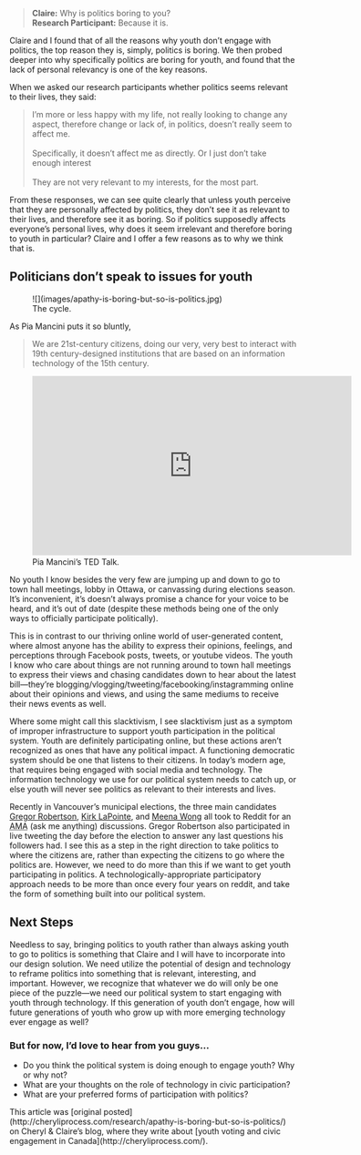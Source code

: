 > __Claire:__ Why is politics boring to you?<br/>
__Research Participant:__ Because it is.

Claire and I found that of all the reasons why youth don’t engage with politics, the top reason they is, simply, politics is boring. We then probed deeper into why specifically politics are boring for youth, and found that the lack of personal relevancy is one of the key reasons.

When we asked our research participants whether politics seems relevant to their lives, they said:

> I’m more or less happy with my life, not really looking to change any aspect, therefore change or lack of, in politics, doesn’t really seem to affect me.<br/><br/>
> Specifically, it doesn’t affect me as directly. Or I just don’t take enough interest<br/><br/>
> They are not very relevant to my interests, for the most part.

From these responses, we can see quite clearly that unless youth perceive that they are personally affected by politics, they don’t see it as relevant to their lives, and therefore see it as boring. So if politics supposedly affects everyone’s personal lives, why does it seem irrelevant and therefore boring to youth in particular? Claire and I offer a few reasons as to why we think that is.

## Politicians don’t speak to issues for youth

<figure class="figure--aside figure--border">
![](images/apathy-is-boring-but-so-is-politics.jpg)
<figcaption>
The cycle.
</figcaption>
</figure>

As Pia Mancini puts it so bluntly,

> We are 21st-century citizens, doing our very, very best to interact with 19th century-designed institutions that are based on an information technology of the 15th century.

<figure class="figure--breakout">
<div class="embed-container">
  <iframe async defer src="https://embed-ssl.ted.com/talks/pia_mancini_how_to_upgrade_democracy_for_the_internet_era.html" width="560" height="315" frameborder="0" scrolling="no" webkitAllowFullScreen mozallowfullscreen allowFullScreen></iframe>
</div>
<figcaption>
Pia Mancini’s <abbr>TED</abbr> Talk.
</figcaption>
</figure>

No youth I know besides the very few are jumping up and down to go to town hall meetings, lobby in Ottawa, or canvassing during elections season. It’s inconvenient, it’s doesn’t always promise a chance for your voice to be heard, and it’s out of date (despite these methods being one of the only ways to officially participate politically). <div data-pullquote="Slacktivism is a symptom of improper infrastructure to support youth participation in the political system"></div> This is in contrast to our thriving online world of user-generated content, where almost anyone has the ability to express their opinions, feelings, and perceptions through Facebook posts, tweets, or youtube videos. The youth I know who care about things are not running around to town hall meetings to express their views and chasing candidates down to hear about the latest bill—they’re blogging/vlogging/tweeting/facebooking/instagramming online about their opinions and views, and using the same mediums to receive their news events as well.

Where some might call this slacktivism, I see slacktivism just as a symptom of improper infrastructure to support youth participation in the political system. Youth are definitely participating online, but these actions aren’t recognized as ones that have any political impact. A functioning democratic system should be one that listens to their citizens. In today’s modern age, that requires being engaged with social media and technology. The information technology we use for our political system needs to catch up, or else youth will never see politics as relevant to their interests and lives.

Recently in Vancouver’s municipal elections, the three main candidates [Gregor Robertson](http://www.reddit.com/r/vancouver/comments/2k4jme/im_gregor_robertson_mayor_of_vancouver_running/), [Kirk LaPointe](http://www.reddit.com/r/vancouver/comments/2jfpmn/i_am_kirk_lapointe_intensely_running_for_mayor_of), and [Meena Wong](http://www.reddit.com/r/vancouver/comments/2jt9cs/i_am_meena_wong_cope_candidate_for_mayor_of/) all took to Reddit for an <abbr title="Ask Me Anything">AMA</abbr> (ask me anything) discussions. Gregor Robertson also participated in live tweeting the day before the election to answer any last questions his followers had. I see this as a step in the right direction to take politics to where the citizens are, rather than expecting the citizens to go where the politics are. However, we need to do more than this if we want to get youth participating in politics. A technologically-appropriate participatory approach&nbsp;needs to be more than once every four years on reddit, and take the form of something&nbsp;built into our&nbsp;political system.

## Next Steps

Needless to say, bringing politics to youth rather than always asking youth to go to politics is something that Claire and I will have to incorporate into our design solution. We need utilize the potential of design and technology to reframe politics into something that is relevant, interesting, and important. However, we recognize that whatever we do will only be one piece of the puzzle—we need our political system to start engaging with youth through technology. If this generation of youth don’t engage, how will future generations of youth who grow up with more emerging technology ever engage as well?

### But for now, I’d love to hear from you guys…

- Do you think the political system is doing enough to engage youth? Why or why not?
- What are your thoughts on the role of technology in civic participation?
- What are your preferred forms of participation with politics?

<footer>
This article was [original posted](http://cheryliprocess.com/research/apathy-is-boring-but-so-is-politics/) on Cheryl & Claire’s blog, where they write about [youth voting and civic engagement in Canada](http://cheryliprocess.com/).
</footer>
